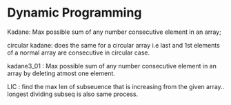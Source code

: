 # Dynamic Programming
Kadane: Max possible sum of any number consecutive element in an array; 

circular kadane: does the same for a circular array i.e last and 1st elements of a normal array are consecutive in circular case.

kadane3_01 : Max possible sum of any number consecutive element in an array by deleting atmost one element.

LIC : find the max len of subseuence that is increasing from the given array..
longest dividing subseq is also same process.
